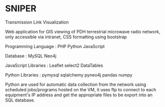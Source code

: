 # SNIPER
Transmission Link Visualization

Web application for GIS viewing of PDH terrestrial microwave radio network, only accessible via intranet, CSS formatting using bootstrap

Programming Language :
PHP
Python
JavaScript

Database :
MySQL
Neo4j

JavaScript Libraries :
Leaflet
select2
DataTables

Python Libraries :
pymysql
sqlalchemy
pyneo4j
pandas
numpy

Python are used for automatic data collection from the network using scheduled jobs/programs hosted on the VM, it uses ftp to connect to each equipment's IP address and get the appropriate files to be export into an SQL database.
